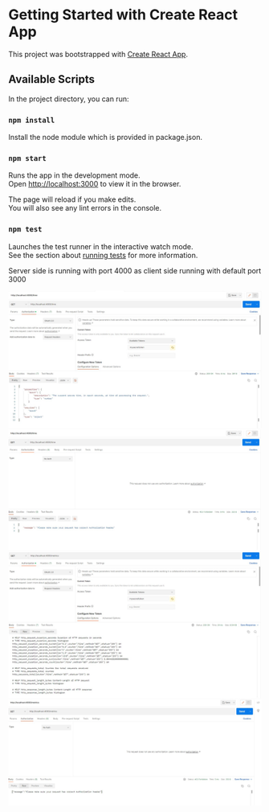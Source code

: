 # Getting Started with Create React App

This project was bootstrapped with [Create React App](https://github.com/facebook/create-react-app).

## Available Scripts

In the project directory, you can run:

### `npm install`

Install the node module which is provided in package.json.

### `npm start`

Runs the app in the development mode.\
Open [http://localhost:3000](http://localhost:3000) to view it in the browser.

The page will reload if you make edits.\
You will also see any lint errors in the console.

### `npm test`

Launches the test runner in the interactive watch mode.\
See the section about [running tests](https://facebook.github.io/create-react-app/docs/running-tests) for more information.

Server side is running with port 4000 as client side running with default port 3000

<img src="./time api with authenication.jpg" alt="Alt text" title="Optional title">

<img src="./time api without authenication.jpg" alt="Alt text" title="Optional title">

<img src="./metric api with authenication.jpg" alt="Alt text" title="Optional title">

<img src="./metric api without authenication.jpg" alt="Alt text" title="Optional title">